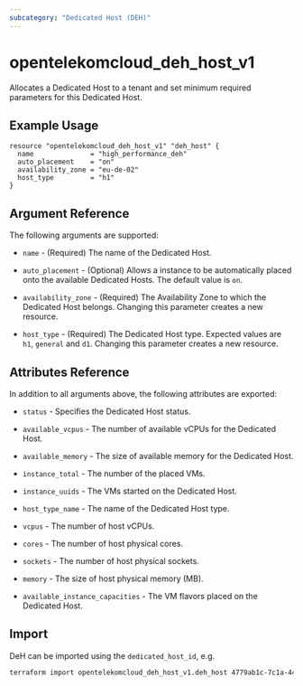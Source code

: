 ```yaml
---
subcategory: "Dedicated Host (DEH)"
---
```


# opentelekomcloud_deh_host_v1

Allocates a Dedicated Host to a tenant and set minimum required parameters for this Dedicated Host.

## Example Usage

```hcl
resource "opentelekomcloud_deh_host_v1" "deh_host" {
  name              = "high_performance_deh"
  auto_placement    = "on"
  availability_zone = "eu-de-02"
  host_type         = "h1"
}
```

## Argument Reference

The following arguments are supported:

* `name` - (Required) The name of the Dedicated Host.

* `auto_placement` - (Optional) Allows a instance to be automatically placed onto the available Dedicated Hosts. The default value is `on`.

* `availability_zone` - (Required) The Availability Zone to which the Dedicated Host belongs. Changing this parameter creates a new resource.

* `host_type` - (Required) The Dedicated Host type. Expected values are `h1`, `general` and `d1`. Changing this parameter creates a new resource.


## Attributes Reference

In addition to all arguments above, the following attributes are exported:

* `status` - Specifies the Dedicated Host status.

* `available_vcpus` - The number of available vCPUs for the Dedicated Host.

* `available_memory` - The size of available memory for the Dedicated Host.

* `instance_total` - The number of the placed VMs.

* `instance_uuids` - The VMs started on the Dedicated Host.

* `host_type_name` -  The name of the Dedicated Host type.

* `vcpus` - The number of host vCPUs.

* `cores` -  The number of host physical cores.

* `sockets` -  The number of host physical sockets.

* `memory` - The size of host physical memory (MB).

* `available_instance_capacities` - The VM flavors placed on the Dedicated Host.

## Import

DeH can be imported using the `dedicated_host_id`, e.g.

```sh
terraform import opentelekomcloud_deh_host_v1.deh_host 4779ab1c-7c1a-44b1-a02e-93dfc361b32d
```
